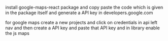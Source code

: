 install google-maps-react package and copy paste the code which is given in the package itself and generate a API key in developers.google.com

for google maps create a new projects and click on credentials in api left nav and then create a API key and paste that API key and in library enable the js maps
